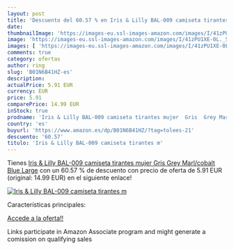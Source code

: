 ```yaml
---
layout: post
title: 'Descuento del 60.57 % en Iris & Lilly BAL-009 camiseta tirantes m'
date: 
thumbnailImage: 'https://images-eu.ssl-images-amazon.com/images/I/41zPU1XE-0L._SL200_.jpg'
image: 'https://images-eu.ssl-images-amazon.com/images/I/41zPU1XE-0L._SL200_.jpg'
images: [ 'https://images-eu.ssl-images-amazon.com/images/I/41zPU1XE-0L._SL200_.jpg' ]
comments: true
category: ofertas
author: ring
slug: 'B01N6B41HZ-es'
description:
actualPrice: 5.91 EUR
currency: EUR
price: 5.91
comparePrice: 14.99 EUR
inStock: true
prodname: 'Iris & Lilly BAL-009 camiseta tirantes mujer  Gris  Grey Marl/cobalt Blue   Large'
country: 'es'
buyurl: 'https://www.amazon.es/dp/B01N6B41HZ/?tag=tolees-21'
descuento: '60.57'
titulo: 'Iris & Lilly BAL-009 camiseta tirantes m'
---
```


Tienes [Iris & Lilly BAL-009 camiseta tirantes mujer  Gris  Grey Marl/cobalt Blue   Large](https://www.amazon.es/dp/B01N6B41HZ/?tag=tolees-21) con un 60.57 % de descuento con precio de oferta de 5.91 EUR (original: 14.99 EUR) en el siguiente enlace!

[![Iris & Lilly BAL-009 camiseta tirantes m](https://images-eu.ssl-images-amazon.com/images/I/41zPU1XE-0L._SL200_.jpg)](https://www.amazon.es/dp/B01N6B41HZ/?tag=tolees-21)

Características principales:


[Accede a la oferta!!](https://www.amazon.es/dp/B01N6B41HZ/?tag=tolees-21)

Links participate in Amazon Associate program and might generate a comission on qualifying sales


